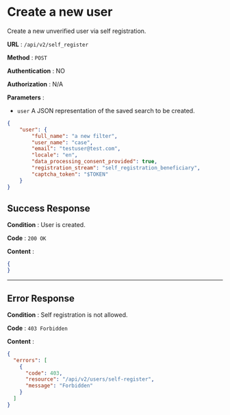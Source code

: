 <!-- Copyright (c) 2014 - 2025 UNICEF. All rights reserved. -->

# Create a new user

Create a new unverified user via self registration.

**URL** : `/api/v2/self_register`

**Method** : `POST`

**Authentication** : NO

**Authorization** : N/A

**Parameters** :

* `user` A JSON representation of the saved search to be created.

```json
{
    "user": {
        "full_name": "a new filter",
        "user_name": "case",
        "email": "testuser@test.com",
        "locale": "en",
        "data_processing_consent_provided": true,
        "registration_stream": "self_registration_beneficiary",
        "captcha_token": "$TOKEN"
    }
}
```

## Success Response

**Condition** : User is created.

**Code** : `200 OK`

**Content** :

```json
{
}
```

---

## Error Response

**Condition** : Self registration is not allowed.

**Code** : `403 Forbidden`

**Content** :

```json
{
  "errors": [
    {
      "code": 403,
      "resource": "/api/v2/users/self-register",
      "message": "Forbidden"
    }
  ]
}


